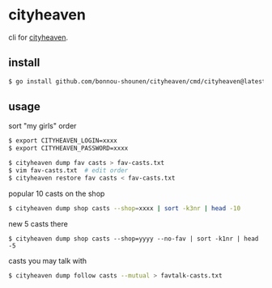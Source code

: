 # cityheaven

cli for [cityheaven](https://www.cityheaven.net).

## install

```bash
$ go install github.com/bonnou-shounen/cityheaven/cmd/cityheaven@latest
```

## usage

sort "my girls" order
```bash
$ export CITYHEAVEN_LOGIN=xxxx
$ export CITYHEAVEN_PASSWORD=xxxx

$ cityheaven dump fav casts > fav-casts.txt
$ vim fav-casts.txt  # edit order
$ cityheaven restore fav casts < fav-casts.txt
```

popular 10 casts on the shop
```bash
$ cityheaven dump shop casts --shop=xxxx | sort -k3nr | head -10
```

new 5 casts there
```
$ cityheaven dump shop casts --shop=yyyy --no-fav | sort -k1nr | head -5
```

casts you may talk with
```bash
$ cityheaven dump follow casts --mutual > favtalk-casts.txt
```

